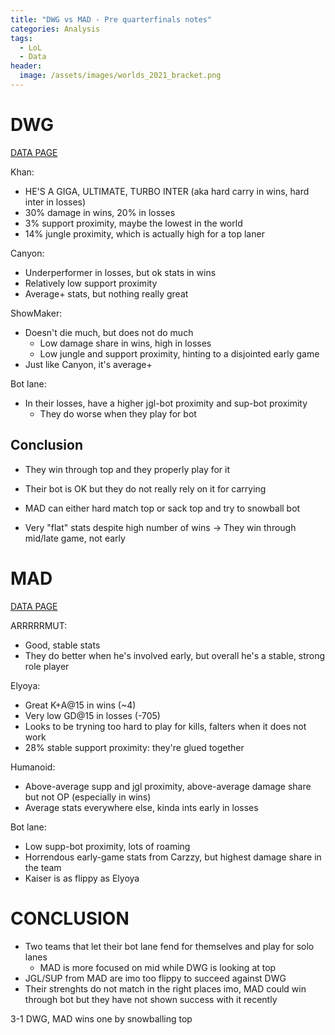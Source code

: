 ```yaml
---
title: "DWG vs MAD - Pre quarterfinals notes"
categories: Analysis
tags:
  - LoL
  - Data
header:
  image: /assets/images/worlds_2021_bracket.png
---
```


# DWG

[DATA PAGE](https://docs.google.com/spreadsheets/d/1xeftkjx-2d0nbW_CX9A7aL9gOIyo_1eaGaQVlntp_Y0/edit?usp=sharing)

Khan:

- HE'S A GIGA, ULTIMATE, TURBO INTER (aka hard carry in wins, hard inter in losses)
- 30% damage in wins, 20% in losses
- 3% support proximity, maybe the lowest in the world
- 14% jungle proximity, which is actually high for a top laner

Canyon:

- Underperformer in losses, but ok stats in wins
- Relatively low support proximity
- Average+ stats, but nothing really great

ShowMaker:

- Doesn't die much, but does not do much
  - Low damage share in wins, high in losses
  - Low jungle and support proximity, hinting to a disjointed early game
- Just like Canyon, it's average+

Bot lane:

- In their losses, have a higher jgl-bot proximity and sup-bot proximity
  - They do worse when they play for bot

## Conclusion

- They win through top and they properly play for it
- Their bot is OK but they do not really rely on it for carrying
- MAD can either hard match top or sack top and try to snowball bot

- Very "flat" stats despite high number of wins -> They win through mid/late game, not early

# MAD

[DATA PAGE](https://docs.google.com/spreadsheets/d/18KG4peJK6N6C1VuT3dkbOVgLBk-HJiXSmNTIBsS2wfw/edit?usp=sharing)

ARRRRRMUT:

- Good, stable stats
- They do better when he's involved early, but overall he's a stable, strong role player

Elyoya:

- Great K+A@15 in wins (~4)
- Very low GD@15 in losses (-705)
- Looks to be tryning too hard to play for kills, falters when it does not work
- 28% stable support proximity: they're glued together

Humanoid:

- Above-average supp and jgl proximity, above-average damage share but not OP (especially in wins)
- Average stats everywhere else, kinda ints early in losses

Bot lane:

- Low supp-bot proximity, lots of roaming
- Horrendous early-game stats from Carzzy, but highest damage share in the team
- Kaiser is as flippy as Elyoya

# CONCLUSION

- Two teams that let their bot lane fend for themselves and play for solo lanes
  - MAD is more focused on mid while DWG is looking at top
- JGL/SUP from MAD are imo too flippy to succeed against DWG
- Their strenghts do not match in the right places imo, MAD could win through bot but they have not shown success with it recently

3-1 DWG, MAD wins one by snowballing top
